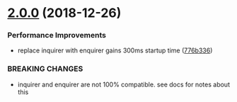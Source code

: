 # [2.0.0](https://github.com/jondot/hygen/compare/v1.6.4...v2.0.0) (2018-12-26)


### Performance Improvements

* replace inquirer with enquirer gains 300ms startup time ([776b336](https://github.com/jondot/hygen/commit/776b336))


### BREAKING CHANGES

* inquirer and enquirer are not 100% compatible. see docs for notes about this



